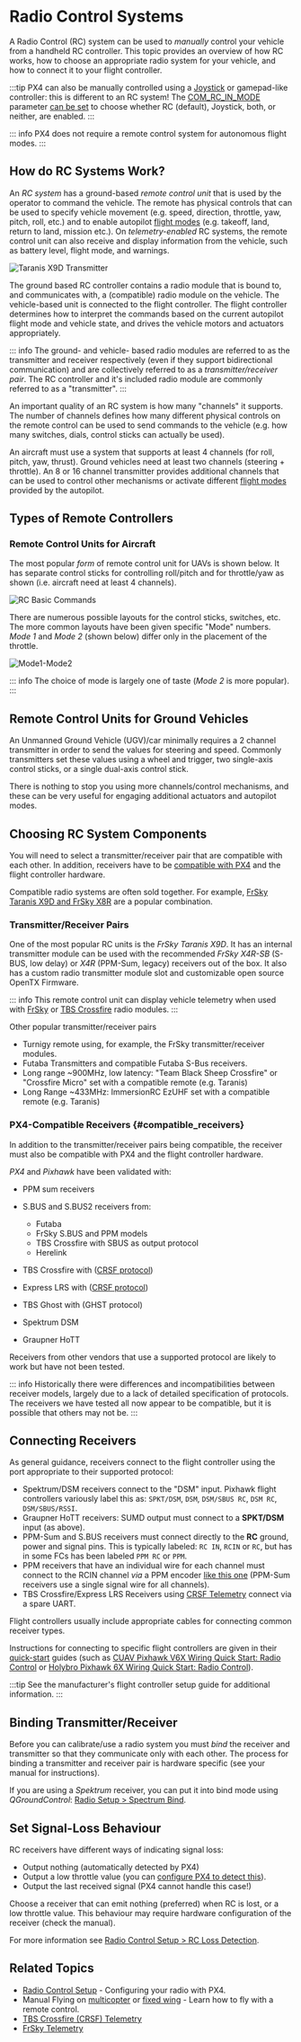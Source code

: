 # Radio Control Systems

A Radio Control (RC) system can be used to _manually_ control your vehicle from a handheld RC controller.
This topic provides an overview of how RC works, how to choose an appropriate radio system for your vehicle, and how to connect it to your flight controller.

:::tip
PX4 can also be manually controlled using a [Joystick](../config/joystick.md) or gamepad-like controller: this is different to an RC system!
The [COM_RC_IN_MODE](../advanced_config/parameter_reference.md#COM_RC_IN_MODE) parameter [can be set](../advanced_config/parameters.md) to choose whether RC (default), Joystick, both, or neither, are enabled.
:::

::: info
PX4 does not require a remote control system for autonomous flight modes.
:::

## How do RC Systems Work?

An _RC system_ has a ground-based _remote control unit_ that is used by the operator to command the vehicle.
The remote has physical controls that can be used to specify vehicle movement (e.g. speed, direction, throttle, yaw, pitch, roll, etc.) and to enable autopilot [flight modes](../flight_modes/index.md) (e.g. takeoff, land, return to land, mission etc.).
On _telemetry-enabled_ RC systems, the remote control unit can also receive and display information from the vehicle, such as battery level, flight mode, and warnings.

![Taranis X9D Transmitter](../../assets/hardware/transmitters/frsky_taranis_x9d_transmitter.jpg)

The ground based RC controller contains a radio module that is bound to, and communicates with, a (compatible) radio module on the vehicle.
The vehicle-based unit is connected to the flight controller.
The flight controller determines how to interpret the commands based on the current autopilot flight mode and vehicle state, and drives the vehicle motors and actuators appropriately.

<!-- image showing the different parts here would be nice -->

::: info
The ground- and vehicle- based radio modules are referred to as the transmitter and receiver respectively (even if they support bidirectional communication) and are collectively referred to as a _transmitter/receiver pair_.
The RC controller and it's included radio module are commonly referred to as a "transmitter".
:::

An important quality of an RC system is how many "channels" it supports.
The number of channels defines how many different physical controls on the remote control can be used to send commands to the vehicle (e.g. how many switches, dials, control sticks can actually be used).

An aircraft must use a system that supports at least 4 channels (for roll, pitch, yaw, thrust).
Ground vehicles need at least two channels (steering + throttle). An 8 or 16 channel transmitter provides additional channels that can be used to control other mechanisms or activate different [flight modes](../flight_modes/index.md) provided by the autopilot.

## Types of Remote Controllers

<a id="transmitter_modes"></a>

### Remote Control Units for Aircraft

The most popular _form_ of remote control unit for UAVs is shown below.
It has separate control sticks for controlling roll/pitch and for throttle/yaw as shown (i.e. aircraft need at least 4 channels).

![RC Basic Commands](../../assets/flying/rc_basic_commands.png)

There are numerous possible layouts for the control sticks, switches, etc.
The more common layouts have been given specific "Mode" numbers. _Mode 1_ and _Mode 2_ (shown below) differ only in the placement of the throttle.

![Mode1-Mode2](../../assets/concepts/mode1_mode2.png)

::: info
The choice of mode is largely one of taste (_Mode 2_ is more popular).
:::

## Remote Control Units for Ground Vehicles

An Unmanned Ground Vehicle (UGV)/car minimally requires a 2 channel transmitter in order to send the values for steering and speed.
Commonly transmitters set these values using a wheel and trigger, two single-axis control sticks, or a single dual-axis control stick.

There is nothing to stop you using more channels/control mechanisms, and these can be very useful for engaging additional actuators and autopilot modes.

## Choosing RC System Components

You will need to select a transmitter/receiver pair that are compatible with each other.
In addition, receivers have to be [compatible with PX4](#compatible_receivers) and the flight controller hardware.

Compatible radio systems are often sold together.
For example, [FrSky Taranis X9D and FrSky X8R](https://hobbyking.com/en_us/frsky-2-4ghz-accst-taranis-x9d-plus-and-x8r-combo-digital-telemetry-radio-system-mode-2.html?___store=en_us) are a popular combination.

### Transmitter/Receiver Pairs

One of the most popular RC units is the _FrSky Taranis X9D_.
It has an internal transmitter module can be used with the recommended _FrSky X4R-SB_ (S-BUS, low delay) or _X4R_ (PPM-Sum, legacy) receivers out of the box.
It also has a custom radio transmitter module slot and customizable open source OpenTX Firmware.

::: info
This remote control unit can display vehicle telemetry when used with [FrSky](../peripherals/frsky_telemetry.md) or [TBS Crossfire](../telemetry/crsf_telemetry.md) radio modules.
:::

Other popular transmitter/receiver pairs

- Turnigy remote using, for example, the FrSky transmitter/receiver modules.
- Futaba Transmitters and compatible Futaba S-Bus receivers.
- Long range ~900MHz, low latency: "Team Black Sheep Crossfire" or "Crossfire Micro" set with a compatible remote (e.g. Taranis)
- Long Range ~433MHz: ImmersionRC EzUHF set with a compatible remote (e.g. Taranis)

### PX4-Compatible Receivers {#compatible_receivers}

In addition to the transmitter/receiver pairs being compatible, the receiver must also be compatible with PX4 and the flight controller hardware.

_PX4_ and _Pixhawk_ have been validated with:

- PPM sum receivers
- S.BUS and S.BUS2 receivers from:
  - Futaba
  - FrSky S.BUS and PPM models
  - TBS Crossfire with SBUS as output protocol
  - Herelink

- TBS Crossfire with ([CRSF protocol](../telemetry/crsf_telemetry.md))
- Express LRS with ([CRSF protocol](../telemetry/crsf_telemetry.md))

- TBS Ghost with (GHST protocol)
- Spektrum DSM
- Graupner HoTT

Receivers from other vendors that use a supported protocol are likely to work but have not been tested.

::: info
Historically there were differences and incompatibilities between receiver models, largely due to a lack of detailed specification of protocols.
The receivers we have tested all now appear to be compatible, but it is possible that others may not be.
:::

## Connecting Receivers

As general guidance, receivers connect to the flight controller using the port appropriate to their supported protocol:

- Spektrum/DSM receivers connect to the "DSM" input.
  Pixhawk flight controllers variously label this as: `SPKT/DSM`, `DSM`, `DSM/SBUS RC`, `DSM RC`, `DSM/SBUS/RSSI`.
- Graupner HoTT receivers: SUMD output must connect to a **SPKT/DSM** input (as above).
- PPM-Sum and S.BUS receivers must connect directly to the **RC** ground, power and signal pins.
  This is typically labeled: `RC IN`, `RCIN` or `RC`, but has in some FCs has been labeled `PPM RC` or `PPM`.
- PPM receivers that have an individual wire for each channel must connect to the RCIN channel _via_ a PPM encoder [like this one](https://www.getfpv.com/radios/radio-accessories/holybro-ppm-encoder-module.html) (PPM-Sum receivers use a single signal wire for all channels).
- TBS Crossfire/Express LRS Receivers using [CRSF Telemetry](../telemetry/crsf_telemetry.md) connect via a spare UART.

Flight controllers usually include appropriate cables for connecting common receiver types.

Instructions for connecting to specific flight controllers are given in their [quick-start](../assembly/index.md) guides (such as [CUAV Pixhawk V6X Wiring Quick Start: Radio Control](../assembly/quick_start_cuav_pixhawk_v6x.md#radio-control) or [Holybro Pixhawk 6X Wiring Quick Start: Radio Control](../assembly/quick_start_pixhawk6x.md#radio-control)).

:::tip
See the manufacturer's flight controller setup guide for additional information.
:::

<a id="binding"></a>

## Binding Transmitter/Receiver

Before you can calibrate/use a radio system you must _bind_ the receiver and transmitter so that they communicate only with each other.
The process for binding a transmitter and receiver pair is hardware specific (see your manual for instructions).

If you are using a _Spektrum_ receiver, you can put it into bind mode using _QGroundControl_: [Radio Setup > Spectrum Bind](../config/radio.md#spectrum-bind).

## Set Signal-Loss Behaviour

RC receivers have different ways of indicating signal loss:

- Output nothing (automatically detected by PX4)
- Output a low throttle value (you can [configure PX4 to detect this](../config/radio.md#rc-loss-detection)).
- Output the last received signal (PX4 cannot handle this case!)

Choose a receiver that can emit nothing (preferred) when RC is lost, or a low throttle value.
This behaviour may require hardware configuration of the receiver (check the manual).

For more information see [Radio Control Setup > RC Loss Detection](../config/radio.md#rc-loss-detection).

## Related Topics

- [Radio Control Setup](../config/radio.md) - Configuring your radio with PX4.
- Manual Flying on [multicopter](../flying/basic_flying_mc.md) or [fixed wing](../flying/basic_flying_fw.md) - Learn how to fly with a remote control.
- [TBS Crossfire (CRSF) Telemetry](../telemetry/crsf_telemetry.md)
- [FrSky Telemetry](../peripherals/frsky_telemetry.md)
